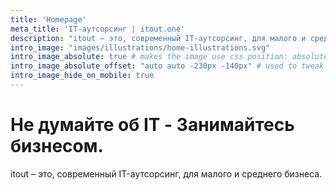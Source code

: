 ```yaml
---
title: 'Homepage'
meta_title: 'IT-аутсорсинг | itout.one'
description: "itout – это, современный IT-аутсорсинг, для малого и среднего бизнеса."
intro_image: "images/illustrations/home-illustrations.svg"
intro_image_absolute: true # makes the image use css position: absolute; so it looks "offset". It's a visual effect that might not always look good depending on the image you use.
intro_image_absolute_offset: "auto auto -230px -140px" # used to tweak the positioning of the absolute image if enabled above
intro_image_hide_on_mobile: true
---
```


# Не думайте об IT - Занимайтесь бизнесом.

itout – это, современный IT-аутсорсинг, для малого и среднего бизнеса.
